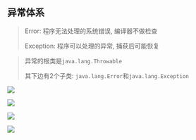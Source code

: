 ## 异常体系

> Error: 程序无法处理的系统错误, 编译器不做检查
>
> Exception: 程序可以处理的异常, 捕获后可能恢复



> 异常的根类是`java.lang.Throwable`
>
> 其下边有2个子类: `java.lang.Error`和`java.lang.Exception`

![](https://youpaiyun.zongqilive.cn/image/20210127161009.png)



![](https://pic.superbed.cn/item/5da3d71e9dc6d638c6f521a8.jpg)

![](https://pic.superbed.cn/item/5e05c48576085c3289bc0a0f.jpg)



![](https://youpaiyun.zongqilive.cn/image/5da433709dc6d63695016ef7.jpg)















































